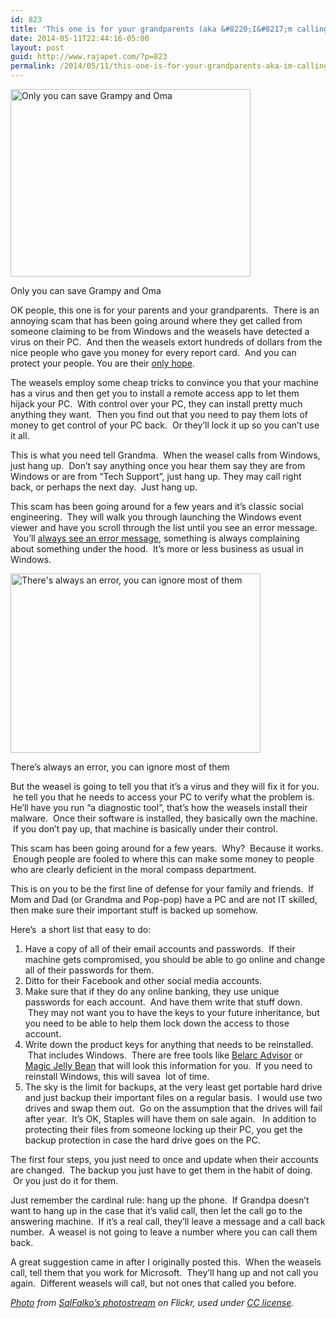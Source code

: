```yaml
---
id: 823
title: 'This one is for your grandparents (aka &#8220;I&#8217;m calling you from Windows and you a have virus&#8221;'
date: 2014-05-11T22:44:16-05:00
layout: post
guid: http://www.rajapet.com/?p=823
permalink: /2014/05/11/this-one-is-for-your-grandparents-aka-im-calling-you-from-windows-and-you-a-have-virus/
---
```

<div style="width: 394px" class="wp-caption alignnone">
  <img loading="lazy" src="https://i0.wp.com/www.rajapet.net/photos/i-KrwGSx5/0/S/i-KrwGSx5-S.jpg?resize=384%2C300" alt="Only you can save Grampy and Oma" width="384" height="300" data-recalc-dims="1" />
  
  <p class="wp-caption-text">
    Only you can save Grampy and Oma
  </p>
</div>

OK people, this one is for your parents and your grandparents.  There is an annoying scam that has been going around where they get called from someone claiming to be from Windows and the weasels have detected a virus on their PC.  And then the weasels extort hundreds of dollars from the nice people who gave you money for every report card.  And you can protect your people. You are their [only hope](https://www.youtube.com/watch?v=xIFJLMyUwrg).

The weasels employ some cheap tricks to convince you that your machine has a virus and then get you to install a remote access app to let them hijack your PC.  With control over your PC, they can install pretty much anything they want.  Then you find out that you need to pay them lots of money to get control of your PC back.  Or they&#8217;ll lock it up so you can&#8217;t use it all.

This is what you need tell Grandma.  When the weasel calls from Windows, just hang up.  Don&#8217;t say anything once you hear them say they are from Windows or are from &#8220;Tech Support&#8221;, just hang up. They may call right back, or perhaps the next day.  Just hang up.

This scam has been going around for a few years and it&#8217;s classic social engineering.  They will walk you through launching the Windows event viewer and have you scroll through the list until you see an error message.  You&#8217;ll <span style="text-decoration: underline;">always see an error message</span>, something is always complaining about something under the hood.  It&#8217;s more or less business as usual in Windows.

<div style="width: 410px" class="wp-caption aligncenter">
  <img loading="lazy" src="https://i0.wp.com/www.rajapet.net/photos/i-gntDcNc/0/S/i-gntDcNc-S.jpg?resize=400%2C287" alt="There's always an error, you can ignore most of them" width="400" height="287" data-recalc-dims="1" />
  
  <p class="wp-caption-text">
    There&#8217;s always an error, you can ignore most of them
  </p>
</div>

But the weasel is going to tell you that it&#8217;s a virus and they will fix it for you.  he tell you that he needs to access your PC to verify what the problem is. He&#8217;ll have you run &#8220;a diagnostic tool&#8221;, that&#8217;s how the weasels install their malware.  Once their software is installed, they basically own the machine.  If you don&#8217;t pay up, that machine is basically under their control.

This scam has been going around for a few years.  Why?  Because it works.  Enough people are fooled to where this can make some money to people who are clearly deficient in the moral compass department.

This is on you to be the first line of defense for your family and friends.  If Mom and Dad (or Grandma and Pop-pop) have a PC and are not IT skilled, then make sure their important stuff is backed up somehow.

Here&#8217;s  a short list that easy to do:

  1. Have a copy of all of their email accounts and passwords.  If their machine gets compromised, you should be able to go online and change all of their passwords for them.
  2. Ditto for their Facebook and other social media accounts.
  3. Make sure that if they do any online banking, they use unique passwords for each account.  And have them write that stuff down.  They may not want you to have the keys to your future inheritance, but you need to be able to help them lock down the access to those account.
  4. Write down the product keys for anything that needs to be reinstalled.  That includes Windows.  There are free tools like [Belarc Advisor](http://www.belarc.com/free_download.html) or [Magic Jelly Bean](http://www.magicaljellybean.com/keyfinder/) that will look this information for you.  If you need to reinstall Windows, this will savea  lot of time.
  5. The sky is the limit for backups, at the very least get portable hard drive and just backup their important files on a regular basis.  I would use two drives and swap them out.  Go on the assumption that the drives will fail after year.  It&#8217;s OK, Staples will have them on sale again.   In addition to protecting their files from someone locking up their PC, you get the backup protection in case the hard drive goes on the PC.

The first four steps, you just need to once and update when their accounts are changed.  The backup you just have to get them in the habit of doing.  Or you just do it for them.

Just remember the cardinal rule: hang up the phone.  If Grandpa doesn&#8217;t want to hang up in the case that it&#8217;s valid call, then let the call go to the answering machine.  If it&#8217;s a real call, they&#8217;ll leave a message and a call back number.  A weasel is not going to leave a number where you can call them back.

A great suggestion came in after I originally posted this.  When the weasels call, tell them that you work for Microsoft.  They&#8217;ll hang up and not call you again.  Different weasels will call, but not ones that called you before.

_[Photo](https://www.flickr.com/photos/safari_vacation/6765938509 "Portrait of an happy aged couple surfing on a laptop") from [SalFalko&#8217;s photostream](https://www.flickr.com/photos/safari_vacation/) on Flickr, used under [CC license](https://creativecommons.org/licenses/by-nc/2.0/)._